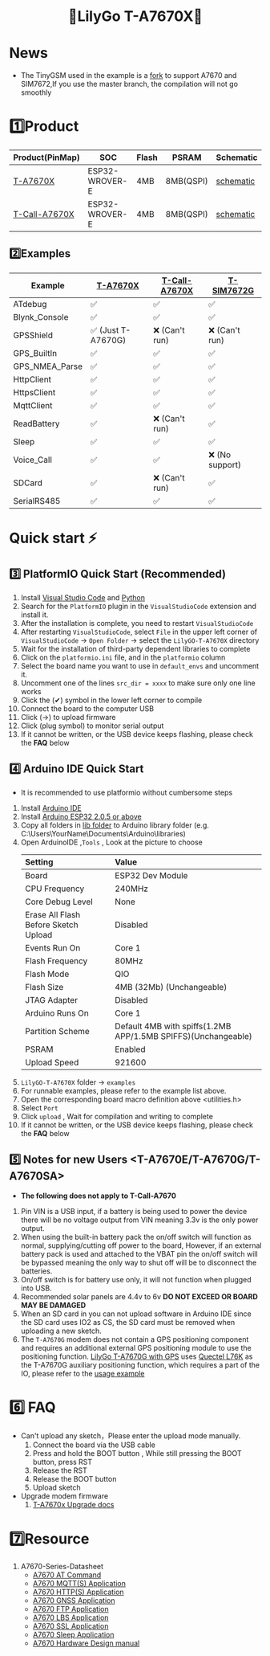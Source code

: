 <h1 align = "center">🌟LilyGo T-A7670X🌟</h1>

# News

- The TinyGSM used in the example is a [fork](https://github.com/lewisxhe/TinyGSM) to support A7670 and SIM7672,If you use the master branch, the compilation will not go smoothly


# 1️⃣Product

| Product(PinMap)    | SOC            | Flash | PSRAM     | Schematic                                      |
| ------------------ | -------------- | ----- | --------- | ---------------------------------------------- |
| [T-A7670X][1]      | ESP32-WROVER-E | 4MB   | 8MB(QSPI) | [schematic](./schematic/T-A7670X_V1.1.pdf)     |
| [T-Call-A7670X][2] | ESP32-WROVER-E | 4MB   | 8MB(QSPI) | [schematic](./schematic/T-Call-A7670_V1.0.pdf) |

[1]: https://www.lilygo.cc/products/t-sim-a7670e
[2]: https://www.lilygo.cc

## 2️⃣Examples

| Example        | [T-A7670X][1]     | [T-Call-A7670X][1] | [T-SIM7672G][1]  |
| -------------- | ----------------- | ------------------ | ---------------- |
| ATdebug        | ✅                 | ✅                  | ✅                |
| Blynk_Console  | ✅                 | ✅                  | ✅                |
| GPSShield      | ✅ (Just T-A7670G) | ❌   (Can't run)    | ❌   (Can't run)  |
| GPS_BuiltIn    | ✅                 | ✅                  | ✅                |
| GPS_NMEA_Parse | ✅                 | ✅                  | ✅                |
| HttpClient     | ✅                 | ✅                  | ✅                |
| HttpsClient    | ✅                 | ✅                  | ✅                |
| MqttClient     | ✅                 | ✅                  | ✅                |
| ReadBattery    | ✅                 | ❌   (Can't run)    | ✅                |
| Sleep          | ✅                 | ✅                  | ✅                |
| Voice_Call     | ✅                 | ✅                  | ❌   (No support) |
| SDCard         | ✅                 | ❌   (Can't run)    | ✅                |
| SerialRS485    | ✅                 | ✅                  | ✅                |

# Quick start ⚡

## 3️⃣ PlatformIO Quick Start (Recommended)

1. Install [Visual Studio Code](https://code.visualstudio.com/) and [Python](https://www.python.org/)
2. Search for the `PlatformIO` plugin in the `VisualStudioCode` extension and install it.
3. After the installation is complete, you need to restart `VisualStudioCode`
4. After restarting `VisualStudioCode`, select `File` in the upper left corner of `VisualStudioCode` -> `Open Folder` -> select the `LilyGO-T-A7670X` directory
5. Wait for the installation of third-party dependent libraries to complete
6. Click on the `platformio.ini` file, and in the `platformio` column
7. Select the board name you want to use in `default_envs` and uncomment it.
8. Uncomment one of the lines `src_dir = xxxx` to make sure only one line works
9. Click the (✔) symbol in the lower left corner to compile
10. Connect the board to the computer USB
11. Click (→) to upload firmware
12. Click (plug symbol) to monitor serial output
13. If it cannot be written, or the USB device keeps flashing, please check the **FAQ** below

## 4️⃣ Arduino IDE Quick Start

* It is recommended to use platformio without cumbersome steps

1. Install [Arduino IDE](https://www.arduino.cc/en/software)
2. Install [Arduino ESP32 2.0.5 or above](https://docs.espressif.com/projects/arduino-esp32/en/latest/) 
3. Copy all folders in [lib folder](./lib/)  to Arduino library folder (e.g. C:\Users\YourName\Documents\Arduino\libraries)
4. Open ArduinoIDE  ,`Tools` , Look at the picture to choose
   <!-- ![setting](./images/ArduinoIDE.jpg) -->
   | Setting                              | Value                                                          |
   | :----------------------------------- | :------------------------------------------------------------- |
   | Board                                | ESP32 Dev Module                                               |
   | CPU Frequency                        | 240MHz                                                         |
   | Core Debug Level                     | None                                                           |
   | Erase All Flash Before Sketch Upload | Disabled                                                       |
   | Events Run On                        | Core 1                                                         |
   | Flash Frequency                      | 80MHz                                                          |
   | Flash Mode                           | QIO                                                            |
   | Flash Size                           | 4MB (32Mb)  (Unchangeable)                                     |
   | JTAG Adapter                         | Disabled                                                       |
   | Arduino Runs On                      | Core 1                                                         |
   | Partition Scheme                     | Default 4MB  with spiffs(1.2MB APP/1.5MB SPIFFS)(Unchangeable) |
   | PSRAM                                | Enabled                                                        |
   | Upload Speed                         | 921600                                                         |
5. `LilyGO-T-A7670X` folder -> `examples`
6. For runnable examples, please refer to the example list above.
7. Open the corresponding board macro definition above <utilities.h>
8. Select `Port`
9. Click `upload` , Wait for compilation and writing to complete
10. If it cannot be written, or the USB device keeps flashing, please check the **FAQ** below

## 5️⃣ Notes for new Users <T-A7670E/T-A7670G/T-A7670SA>

* **The following does not apply to T-Call-A7670**

1. Pin VIN is a USB input, if a battery is being used to power the device there will be no voltage output from VIN meaning 3.3v is the only power output.
2. When using the built-in battery pack the on/off switch will function as normal, supplying/cutting off power to the board, However, if an external battery pack is used and attached to the VBAT pin the on/off switch will be bypassed meaning the only way to shut off will be to disconnect the batteries.
3. On/off switch is for battery use only, it will not function when plugged into USB.
4. Recommended solar panels are 4.4v to 6v **DO NOT EXCEED OR BOARD MAY BE DAMAGED** 
5. When an SD card in you can not upload software in Arduino IDE since the SD card uses IO2 as CS, the SD card must be removed when uploading a new sketch.
6. The `T-A7670G` modem does not contain a GPS positioning component and requires an additional external GPS positioning module to use the positioning function. [LilyGo T-A7670G with GPS](https://www.lilygo.cc/products/t-sim-a7670e?variant=43043706077365) uses [Quectel L76K](https://www.quectel.com/cn/product/gnss-l76k) as the T-A7670G auxiliary positioning function, which requires a part of the IO, please refer to the [usage example](./examples/GPSShield/)

# 6️⃣ FAQ

* Can't upload any sketch，Please enter the upload mode manually.
   1. Connect the board via the USB cable
   2. Press and hold the BOOT button , While still pressing the BOOT button, press RST
   3. Release the RST
   4. Release the BOOT button
   5. Upload sketch
* Upgrade modem firmware
   1. [T-A7670x Upgrade docs](./docs/update_fw.md)

# 7️⃣Resource

1. A7670-Series-Datasheet
   * [A7670 AT Command](./datasheet/A76XX/A76XX_Series_AT_Command_Manual_V1.09.pdf)
   * [A7670 MQTT(S) Application](./datasheet/A76XX/A76XX%20Series_MQTT(S)_Application%20Note_V1.02.pdf)
   * [A7670 HTTP(S) Application](./datasheet/A76XX/A76XX%20Series_HTTP(S)_Application%20Note_V1.02.pdf)
   * [A7670 GNSS Application](./datasheet/A76XX/A76XX%20Series_GNSS_Application%20Note_V1.02.pdf)
   * [A7670 FTP Application](./datasheet/A76XX/A76XX%20Series_FTP(S)_Application%20Note_V1.02.pdf)
   * [A7670 LBS Application](./datasheet/A76XX/A76XX%20Series_LBS_Application%20Note_V1.02.pdf)
   * [A7670 SSL Application](./datasheet/A76XX/A76XX%20Series_SSL_Application%20Note_V1.02.pdf)
   * [A7670 Sleep Application](./datasheet/A76XX/A76XX%20Series_Sleep%20Mode_Application%20Note_V1.02.pdf)
   * [A7670 Hardware Design manual](./datasheet/A76XX/A7670C_R2_硬件设计手册_V1.06.pdf)













